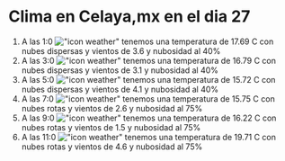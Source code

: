 # Clima en Celaya,mx en el dia 27

1. A las 1:0 !["icon weather"](http://openweathermap.org/img/w/03n.png) tenemos una temperatura de 17.69 C con nubes dispersas y  vientos de 3.6 y nubosidad al 40%
1. A las 3:0 !["icon weather"](http://openweathermap.org/img/w/03n.png) tenemos una temperatura de 16.79 C con nubes dispersas y  vientos de 3.1 y nubosidad al 40%
1. A las 5:0 !["icon weather"](http://openweathermap.org/img/w/03n.png) tenemos una temperatura de 15.72 C con nubes dispersas y  vientos de 4.1 y nubosidad al 40%
1. A las 7:0 !["icon weather"](http://openweathermap.org/img/w/04n.png) tenemos una temperatura de 15.75 C con nubes rotas y  vientos de 2.6 y nubosidad al 75%
1. A las 9:0 !["icon weather"](http://openweathermap.org/img/w/04d.png) tenemos una temperatura de 16.22 C con nubes rotas y  vientos de 1.5 y nubosidad al 75%
1. A las 11:0 !["icon weather"](http://openweathermap.org/img/w/04d.png) tenemos una temperatura de 19.71 C con nubes rotas y  vientos de 4.6 y nubosidad al 75%
